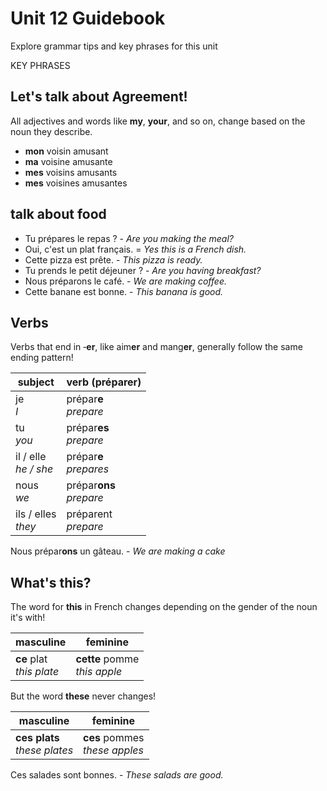 # Unit 12 Guidebook

Explore grammar tips and key phrases for this unit

KEY PHRASES

## Let's talk about Agreement!

All adjectives and words like **my**, **your**, and so on, change based on the noun they describe.​

* **mon** voisin amusant
* **ma** voisine amusante
* **mes** voisins amusants
* **mes** voisines amusantes

## talk about food

* Tu prépares le repas ? - *Are you making the meal?*
* Oui, c'est un plat français. = *Yes this is a French dish.*
* Cette pizza est prête. - *This pizza is ready.*
* Tu prends le petit déjeuner ? - *Are you having breakfast?*
* Nous préparons le café. - *We are making coffee.*
* Cette banane est bonne. - *This banana is good.*

## Verbs

Verbs that end in ‑**er**, like aim**er** and mang**er**, generally follow the same ending pattern!

| subject | verb (préparer) |
| --- | --- |
| je<br>*I* | prépar**e**<br>*prepare* |
| tu<br>*you* | prépar**es**<br>*prepare*|
| il / elle<br>*he / she* | prépar**e**<br>*prepares* |
| nous<br>*we* | prépar**ons**<br>*prepare* |
| ils / elles<br>*they* | préparent<br>*prepare* |

Nous prépar**ons** un gâteau. - *We are making a cake*

## What's this?

The word for **this** in French changes depending on the gender of the noun it's with!

| masculine | feminine |
| --- | --- |
| **ce** plat<br>*this plate* | **cette** pomme<br>*this apple* |

But the word **these** never changes!

| masculine | feminine |
| --- | --- |
| **ces plats**<br>*these plates* | **ces** pommes<br>*these apples* |

Ces salades sont bonnes. - *These salads are good.*

